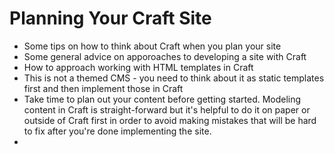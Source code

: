 # Planning Your Craft Site

* Some tips on how to think about Craft when you plan your site
* Some general advice on apporoaches to developing a site with Craft
* How to approach working with HTML templates in Craft
* This is not a themed CMS - you need to think about it as static templates first and then implement those in Craft
* Take time to plan out your content before getting started. Modeling content in Craft is straight-forward but it's helpful to do it on paper or outside of Craft first in order to avoid making mistakes that will be hard to fix after you're done implementing the site.
*
